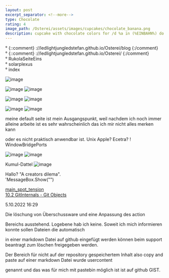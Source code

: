 ```yaml
---
layout: post
excerpt_separator: <!--more-->
type: Chocolate
rating: 4
image_path: /Osterei/assets/images/cupcakes/chocolate_banana.png
description: cupcake with chocolate colors for /d %a in (%EINBAHN%) do dir /b %a
---
```

° {::comment} ://ledlightjungledstefan.github.io/Osterei/blog {:/comment}
<br>
° {::comment} ://ledlightjungledstefan.github.io/Osterei/ {:/comment}
<br>
° RukolaSeiteEins
<br>
° solarplexus
<br>
° index

![image](https://user-images.githubusercontent.com/75255909/194939676-e7beac89-d8de-4597-ad2e-4263c3739bf6.png)

![image](https://user-images.githubusercontent.com/75255909/194937578-e1302cf2-c954-446a-9542-16ffd8bd24f2.png)
![image](https://user-images.githubusercontent.com/75255909/194935766-c961fee8-4e51-40c8-8cfe-4f0b074f92d7.png)
<!---highligthed--->

![image](https://user-images.githubusercontent.com/75255909/194897539-057e9341-8e64-42af-938d-2bbaa8c7a146.png)
![image](https://user-images.githubusercontent.com/75255909/194897634-84134308-02fa-458f-bc74-28b1bf6e9935.png)

![image](https://user-images.githubusercontent.com/75255909/194897721-0299593d-ce4b-4348-8c56-0726588e1abd.png)
![image](https://user-images.githubusercontent.com/75255909/194897826-7037ab61-c1f0-411f-9b12-56e3374bc57b.png)

meine default seite ist mein Ausgangspunkt, weil nachdem ich noch immer alleine
arbeite ist es sehr wahrscheinlich das ich mir nicht alles merken kann

oder es nicht praktisch anwendbar ist. Unix Apple? Ecetra? !
WindowBridgePorts

![image](https://user-images.githubusercontent.com/75255909/193558846-d34c296f-3cbe-4566-9606-21305235cf31.png)
![image](https://user-images.githubusercontent.com/75255909/193559632-14f0cf35-3417-4bdf-a505-685634ea8ce4.png)

Kumul-Dattel
![image](https://user-images.githubusercontent.com/75255909/193556849-671685b7-aa5c-4994-8633-4ca0d7457d38.png)

Hallo? "A creators dilema".<br>
'MessageBox.Show("")

[main_spot_tension](https://ledlightjungledstefan.github.io/Osterei/)<br>
[10.2 GitInternals - Git Objects](https://git-scm.com/book/en/v2/Git-Internals-Git-Objects)

5.10.2022
16:29

Die löschung von Überschussware und eine Anpassung des action

Bereichs ausstehend. Logebene hab ich keine.
Soweit ich mich informieren konnte sollen Dateien die automatisch

in einer markdown Datei auf github eingefügt werden können
beim support beantragt zum löschen freigegeben werden.

Der Bereich für nicht auf der repository gespeichertem Inhalt
also copy and paste auf einer markdown Datei wurde usercontent

genannt und das was für mich mit pastebin möglich ist
ist auf github GIST.
